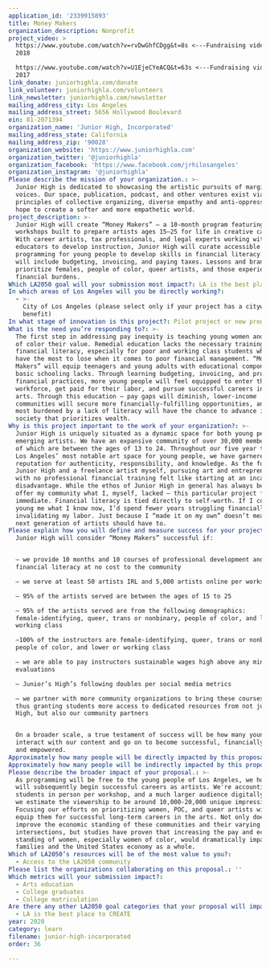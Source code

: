 ```yaml
---
application_id: '2339915893'
title: Money Makers
organization_description: Nonprofit
project_video: >
  https://www.youtube.com/watch?v=rvDwGhfCDgg&t=8s <---Fundraising video for
  2018

  https://www.youtube.com/watch?v=U1EjeCYeACQ&t=63s <---Fundraising video for
  2017
link_donate: juniorhighla.com/donate
link_volunteer: juniorhighla.com/volunteers
link_newsletter: juniorhighla.com/newsletter
mailing_address_city: Los Angeles
mailing_address_street: 5656 Hollywood Boulevard
ein: 81-2071394
organization_name: 'Junior High, Incorporated'
mailing_address_state: California
mailing_address_zip: '90028'
organization_website: 'https://www.juniorhighla.com'
organization_twitter: '@juniorhighla'
organization_facebook: 'https://www.facebook.com/jrhilosangeles'
organization_instagram: '@juniorhighla'
Please describe the mission of your organization.: >-
  Junior High is dedicated to showcasing the artistic pursuits of marginalized
  voices. Our space, publication, podcast, and other ventures exist via
  principles of collective organizing, diverse empathy and anti-oppression. We
  hope to create a softer and more empathetic world.
project_description: >-
  Junior High will create “Money Makers” — a 10-month program featuring 10
  workshops built to prepare artists ages 15—25 for life in creative careers.
  With career artists, tax professionals, and legal experts working with trained
  educators to develop instruction, Junior High will curate accessible
  programming for young people to develop skills in financial literacy. Topics
  will include budgeting, invoicing, and paying taxes. Lessons and branding will
  prioritize females, people of color, queer artists, and those experiencing
  financial burdens.
Which LA2050 goal will your submission most impact?: LA is the best place to LEARN
In which areas of Los Angeles will you be directly working?:
  - >-
    City of Los Angeles (please select only if your project has a citywide
    benefit)
In what stage of innovation is this project?: Pilot project or new program (testing or implementing a new idea)
What is the need you’re responding to?: >-
  The first step in addressing pay inequity is teaching young women and artists
  of color their value. Remedial education lacks the necessary training for
  financial literacy, especially for poor and working class students who often
  have the most to lose when it comes to poor financial management. “Money
  Makers” will equip teenagers and young adults with educational components that
  basic schooling lacks. Through learning budgeting, invoicing, and proper
  financial practices, more young people will feel equipped to enter the
  workforce, get paid for their labor, and pursue successful careers in the
  arts. Through this education — pay gaps will diminish, lower-income
  communities will secure more financially-fulfilling opportunities, and those
  most burdened by a lack of literacy will have the chance to advance in a
  society that prioritizes wealth.
Why is this project important to the work of your organization?: >-
  Junior High is uniquely situated as a dynamic space for both young people and
  emerging artists. We have an expansive community of over 30,000 members — 33%
  of which are between the ages of 13 to 24. Throughout our five year tenure as
  Los Angeles’ most notable art space for young people, we have garnered a
  reputation for authenticity, responsibility, and knowledge. As the founder of
  Junior High and a freelance artist myself, pursuing art and entrepreneurship
  with no professional financial training felt like starting at an incalculable
  disadvantage. While the ethos of Junior High in general has always been to
  offer my community what I, myself, lacked — this particular project feels more
  immediate. Financial literacy is tied directly to self-worth. If I could teach
  young me what I know now, I’d spend fewer years struggling financially and
  invalidating my labor. Just because I “made it on my own” doesn’t mean the
  next generation of artists should have to. 
Please explain how you will define and measure success for your project.: >
  Junior High will consider “Money Makers” successful if:


  — we provide 10 months and 10 courses of professional development and
  financial literacy at no cost to the community

  — we serve at least 50 artists IRL and 5,000 artists online per workshop

  — 95% of the artists served are between the ages of 15 to 25

  — 95% of the artists served are from the following demographics:
  female-identifying, queer, trans or nonbinary, people of color, and lower or
  working class

  —100% of the instructors are female-identifying, queer, trans or nonbinary,
  people of color, and lower or working class

  — we are able to pay instructors sustainable wages high above any minimum wage
  evaluations

  — Junior’s High’s following doubles per social media metrics

  — we partner with more community organizations to bring these courses to life,
  thus granting students more access to dedicated resources from not just Junior
  High, but also our community partners


  On a broader scale, a true testament of success will be how many young people
  interact with our content and go on to become successful, financially secure,
  and empowered.
Approximately how many people will be directly impacted by this proposal?: '5000'
Approximately how many people will be indirectly impacted by this proposal?: '50000'
Please describe the broader impact of your proposal.: >-
  As programming will be free to the young people of Los Angeles, we hope many
  will subsequently begin successful careers as artists. We're accounting for 50
  students in person per workshop, and a much larger audience digitally. Online,
  we estimate the viewership to be around 10,000-20,000 unique impressions.
  Focusing our efforts on prioritizing women, POC, and queer artists will better
  equip them for successful long-term careers in the arts. Not only does this
  improve the economic standing of these communities and their varying
  intersections, but studies have proven that increasing the pay and economic
  standing of women, especially women of color, would dramatically impact their
  families and the United States economy as a whole. 
Which of LA2050’s resources will be of the most value to you?:
  - Access to the LA2050 community
Please list the organizations collaborating on this proposal.: ''
Which metrics will your submission impact?:
  - Arts education
  - College graduates
  - College matriculation
Are there any other LA2050 goal categories that your proposal will impact?:
  - LA is the best place to CREATE
year: 2020
category: learn
filename: junior-high-incorporated
order: 36

---
```

